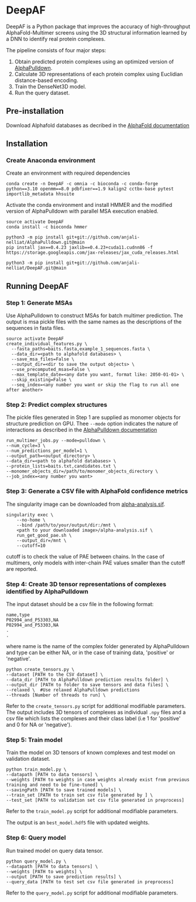 # DeepAF
DeepAF is a Python package that improves the accuracy of high-throughput AlphaFold-Multimer screens using the 3D structural information learned by a DNN to identify real protein complexes. 

The pipeline consists of four major steps:
1. Obtain predicted protein complexes using an optimized version of [AlphaPulldown](https://github.com/KosinskiLab/AlphaPulldown/tree/main).
2. Calculate 3D representations of each protein complex using Euclidian distance-based encoding.
3. Train the DenseNet3D model.
4. Run the query dataset.

## Pre-installation
Download Alphafold databases as decribed in the [AlphaFold documentation](https://github.com/google-deepmind/alphafold)

## Installation
### Create Anaconda environment
Create an environment with required dependencies
```
conda create -n DeepAF -c omnia -c bioconda -c conda-forge python==3.10 openmm==8.0 pdbfixer==1.9 kalign2 cctbx-base pytest importlib_metadata hhsuite
```
Activate the conda environment and install HMMER and the modified version of AlphaPulldown with parallel MSA execution enabled.
```
source activate DeepAF
conda install -c bioconda hmmer

python3 -m pip install git+git://github.com/anjali-nelliat/AlphaPulldown.git@main
pip install jax==0.4.23 jaxlib==0.4.23+cuda11.cudnn86 -f https://storage.googleapis.com/jax-releases/jax_cuda_releases.html

python3 -m pip install git+git://github.com/anjali-nelliat/DeepAF.git@main

```

## Running DeepAF
### Step 1: Generate MSAs
Use AlphaPulldown to construct MSAs for batch multimer prediction. The output is msa pickle files with the same names as the descriptions of the sequences in fasta files.
```
source activate DeepAF
create_individual_features.py \
  --fasta_paths=baits.fasta,example_1_sequences.fasta \
  --data_dir=<path to alphafold databases> \
  --save_msa_files=False \
  --output_dir=<dir to save the output objects> \ 
  --use_precomputed_msas=False \
  --max_template_date=<any date you want, format like: 2050-01-01> \
  --skip_existing=False \
  --seq_index=<any number you want or skip the flag to run all one after another>
```

### Step 2: Predict complex structures
The pickle files generated in Step 1 are supplied as monomer objects for structure prediction on GPU. Thee ```--mode``` option indicates the nature of interactions as described in the [AlphaPulldown documentation](https://github.com/KosinskiLab/AlphaPulldown/tree/main)
```
run_multimer_jobs.py --mode=pulldown \
--num_cycle=3 \
--num_predictions_per_model=1 \
--output_path=<output directory> \ 
--data_dir=<path to alphafold databases> \ 
--protein_lists=baits.txt,candidates.txt \
--monomer_objects_dir=/path/to/monomer_objects_directory \
--job_index=<any number you want>
```

### Step 3: Generate a CSV file with AlphaFold confidence metrics
The singularity image can be downloaded from [alpha-analysis.sif](https://drive.google.com/file/d/1FzvFf9FaMG0_kZSHAHdnkxWq-K4pz4F7/view?usp=sharing). 
```
singularity exec \
    --no-home \
    --bind /path/to/your/output/dir:/mnt \
    <path to your downloaded image>/alpha-analysis.sif \
    run_get_good_pae.sh \
    --output_dir=/mnt \
    --cutoff=10
```
cutoff is to check the value of PAE between chains. In the case of multimers, only models with inter-chain PAE values smaller than the cutoff are reported.

### Step 4: Create 3D tensor representations of complexes identified by AlphaPulldown
The input dataset should be a csv file in the following format:
```
name,type
P02994_and_P53303,NA
P02994_and_P53303,NA
.
.
```
where name is the name of the complex folder generated by AlphaPulldown and type can be either NA, or in the case of training data, 'positive' or 'negative'.

```
python create_tensors.py \
--dataset [PATH to the CSV dataset] \
--data_dir [PATH to AlphaPulldown prediction results folder] \
--output_dir [PATH to folder to save tensors and data files] \
--relaxed \  #Use relaxed AlphaPulldown predictions
--threads [Number of threads to run] \
```
Refer to the ```create_tensors.py``` script for additional modifiable parameters.
The output includes 3D tensors of complexes as individual ```.npy``` files and a csv file which lists the complexes and their class label (i.e 1 for 'positive' and 0 for NA or 'negative'). 

### Step 5: Train model
Train the model on 3D tensors of known complexes and test model on validation dataset. 
```
python train_model.py \
--datapath [PATH to data tensors] \
--weights [PATH to weights in case weights already exist from previous training and need to be fine-tuned] \
--savingPath [PATH to save trained models] \
--train_set [PATH to train set csv file generated by ] \
--test_set [PATH to validation set csv file generated in preprocess]
```
Refer to the ```train_model.py``` script for additional modifiable parameters.

The output is an ```best_model.hdf5``` file with updated weights.  

### Step 6: Query model
Run trained model on query data tensor.
```
python query_model.py \
--datapath [PATH to data tensors] \
--weights [PATH to weights] \
--output [PATH to save prediction results] \
--query_data [PATH to test set csv file generated in preprocess]
```
Refer to the ```query_model.py``` script for additional modifiable parameters.


